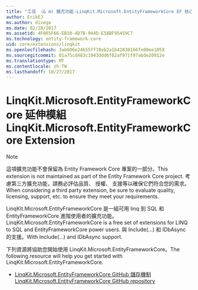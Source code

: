 ```yaml
---
title: "工具 （& m) 擴充功能-LinqKit.Microsoft.EntityFrameworkCore EF 核心"
author: ErikEJ
ms.author: divega
ms.date: 02/28/2017
ms.assetid: 4F065F66-EB10-4D7B-944D-E58BF95459C7
ms.technology: entity-framework-core
uid: core/extensions/linqkit
ms.openlocfilehash: 3ab606e24b55ff78eb2a1b42030166fe00ee1059
ms.sourcegitcommit: 01a75cd483c1943ddd6f82af971f07abde20912e
ms.translationtype: MT
ms.contentlocale: zh-TW
ms.lasthandoff: 10/27/2017
---
```

# <a name="linqkitmicrosoftentityframeworkcore-extension"></a><span data-ttu-id="85fce-102">LinqKit.Microsoft.EntityFrameworkCore 延伸模組</span><span class="sxs-lookup"><span data-stu-id="85fce-102">LinqKit.Microsoft.EntityFrameworkCore Extension</span></span>

> [!NOTE]  
> <span data-ttu-id="85fce-103">這項擴充功能不會保留為 Entity Framework Core 專案的一部分。</span><span class="sxs-lookup"><span data-stu-id="85fce-103">This extension is not maintained as part of the Entity Framework Core project.</span></span> <span data-ttu-id="85fce-104">考慮第三方擴充功能，請務必評估品質、 授權、 支援等以確保它們符合您的需求。</span><span class="sxs-lookup"><span data-stu-id="85fce-104">When considering a third party extension, be sure to evaluate quality, licensing, support, etc. to ensure they meet your requirements.</span></span>

<span data-ttu-id="85fce-105">LinqKit.Microsoft.EntityFrameworkCore 是一組可用 linq 到 SQL 和 EntityFrameworkCore 進階使用者的擴充功能。</span><span class="sxs-lookup"><span data-stu-id="85fce-105">LinqKit.Microsoft.EntityFrameworkCore is a free set of extensions for LINQ to SQL and EntityFrameworkCore power users.</span></span> <span data-ttu-id="85fce-106">與 Include(...) 和 IDbAsync 的支援。</span><span class="sxs-lookup"><span data-stu-id="85fce-106">With Include(...) and IDbAsync support.</span></span>

<span data-ttu-id="85fce-107">下列資源將協助您開始使用 LinqKit.Microsoft.EntityFrameworkCore。</span><span class="sxs-lookup"><span data-stu-id="85fce-107">The following resource will help you get started with LinqKit.Microsoft.EntityFrameworkCore.</span></span>
* [<span data-ttu-id="85fce-108">LinqKit.Microsoft.EntityFrameworkCore GitHub 儲存機制</span><span class="sxs-lookup"><span data-stu-id="85fce-108">LinqKit.Microsoft.EntityFrameworkCore GitHub repository</span></span>](https://github.com/scottksmith95/LINQKit/)

